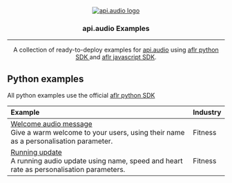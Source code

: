<p align="center">
<a href="https://www.api.audio/" rel="noopener">
 <img src="https://d9hhrg4mnvzow.cloudfront.net/www.api.audio/ddeb49ef-logo-api-audio-isolines_10au02y000000000000028.png" alt="api.audio logo"></a>
</p>

<h3 align="center">api.audio Examples</h3>

---

<p align="center"> A collection of ready-to-deploy examples for <a href="https://www.api.audio/" rel="noopener">api.audio</a> using <a href="https://github.com/aflorithmic/aflr_python" rel="noopener"> aflr python SDK </a> and <a href="https://github.com/aflorithmic/aflr_npm" rel="noopener">aflr javascript SDK</a>.
    <br> 
</p>

## Python examples

All python examples use the official <a href="https://github.com/aflorithmic/aflr_python" rel="noopener"> aflr python SDK </a>

| Example                                                                                                                                                                                | Industry |
| :------------------------------------------------------------------------------------------------------------------------------------------------------------------------------------- | :------- |
| [Welcome audio message](https://github.com/aflorithmic/examples/blob/main/python/welcome.py) <br/> Give a warm welcome to your users, using their name as a personalisation parameter. | Fitness  |
| [Running update](https://github.com/aflorithmic/examples/blob/main/python/welcome.py) <br/> A running audio update using name, speed and heart rate as personalisation parameters.     | Fitness  |
